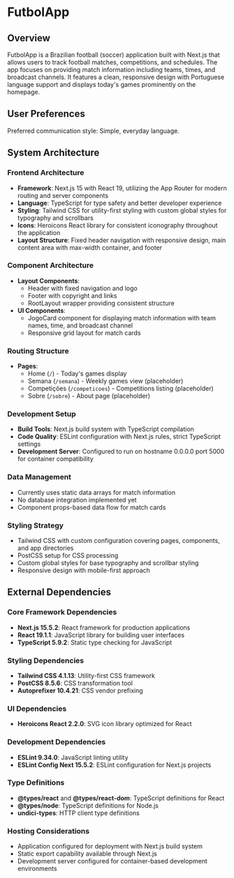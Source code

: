 # FutbolApp

## Overview

FutbolApp is a Brazilian football (soccer) application built with Next.js that allows users to track football matches, competitions, and schedules. The app focuses on providing match information including teams, times, and broadcast channels. It features a clean, responsive design with Portuguese language support and displays today's games prominently on the homepage.

## User Preferences

Preferred communication style: Simple, everyday language.

## System Architecture

### Frontend Architecture
- **Framework**: Next.js 15 with React 19, utilizing the App Router for modern routing and server components
- **Language**: TypeScript for type safety and better developer experience
- **Styling**: Tailwind CSS for utility-first styling with custom global styles for typography and scrollbars
- **Icons**: Heroicons React library for consistent iconography throughout the application
- **Layout Structure**: Fixed header navigation with responsive design, main content area with max-width container, and footer

### Component Architecture
- **Layout Components**: 
  - Header with fixed navigation and logo
  - Footer with copyright and links
  - RootLayout wrapper providing consistent structure
- **UI Components**:
  - JogoCard component for displaying match information with team names, time, and broadcast channel
  - Responsive grid layout for match cards

### Routing Structure
- **Pages**:
  - Home (`/`) - Today's games display
  - Semana (`/semana`) - Weekly games view (placeholder)
  - Competições (`/competicoes`) - Competitions listing (placeholder)
  - Sobre (`/sobre`) - About page (placeholder)

### Development Setup
- **Build Tools**: Next.js build system with TypeScript compilation
- **Code Quality**: ESLint configuration with Next.js rules, strict TypeScript settings
- **Development Server**: Configured to run on hostname 0.0.0.0 port 5000 for container compatibility

### Data Management
- Currently uses static data arrays for match information
- No database integration implemented yet
- Component props-based data flow for match cards

### Styling Strategy
- Tailwind CSS with custom configuration covering pages, components, and app directories
- PostCSS setup for CSS processing
- Custom global styles for base typography and scrollbar styling
- Responsive design with mobile-first approach

## External Dependencies

### Core Framework Dependencies
- **Next.js 15.5.2**: React framework for production applications
- **React 19.1.1**: JavaScript library for building user interfaces
- **TypeScript 5.9.2**: Static type checking for JavaScript

### Styling Dependencies
- **Tailwind CSS 4.1.13**: Utility-first CSS framework
- **PostCSS 8.5.6**: CSS transformation tool
- **Autoprefixer 10.4.21**: CSS vendor prefixing

### UI Dependencies
- **Heroicons React 2.2.0**: SVG icon library optimized for React

### Development Dependencies
- **ESLint 9.34.0**: JavaScript linting utility
- **ESLint Config Next 15.5.2**: ESLint configuration for Next.js projects

### Type Definitions
- **@types/react** and **@types/react-dom**: TypeScript definitions for React
- **@types/node**: TypeScript definitions for Node.js
- **undici-types**: HTTP client type definitions

### Hosting Considerations
- Application configured for deployment with Next.js build system
- Static export capability available through Next.js
- Development server configured for container-based development environments